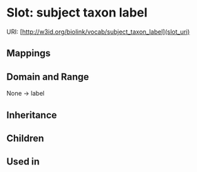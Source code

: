# Slot: subject taxon label




URI: [http://w3id.org/biolink/vocab/subject_taxon_label](slot_uri)
## Mappings

## Domain and Range

None -> label
## Inheritance

## Children

## Used in

